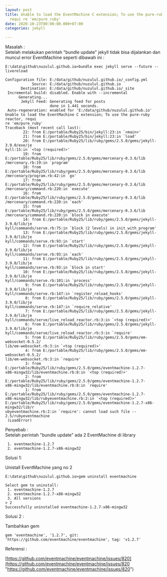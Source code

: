 ```yaml
---
layout: post
title: Unable to load the EventMachine C extension; To use the pure-ruby reactor,
  requi re 'em/pure_ruby'
date: 2020-10-23T00:00:00.000+07:00
categories: jekyll

---
```

Masalah :  
Setelah melakukan perintah "bundle update" jekyll tidak bisa dijalankan dan muncul error EventMachine seperti dibawah ini :

    E:\data\github\nuzulul.github.io>bundle exec jekyll serve --future --livereload
    
    Configuration file: E:/data/github/nuzulul.github.io/_config.yml
                Source: E:/data/github/nuzulul.github.io
           Destination: E:/data/github/nuzulul.github.io/_site
     Incremental build: disabled. Enable with --incremental
          Generating...
           Jekyll Feed: Generating feed for posts
                        done in 1.441 seconds.
     Auto-regeneration: enabled for 'E:/data/github/nuzulul.github.io'
    Unable to load the EventMachine C extension; To use the pure-ruby reactor, requi
    re 'em/pure_ruby'
    Traceback (most recent call last):
            22: from E:/portable/Ruby25/bin/jekyll:23:in `<main>'
            21: from E:/portable/Ruby25/bin/jekyll:23:in `load'
            20: from E:/portable/Ruby25/lib/ruby/gems/2.5.0/gems/jekyll-3.9.0/exe/je
    kyll:15:in `<top (required)>'
            19: from E:/portable/Ruby25/lib/ruby/gems/2.5.0/gems/mercenary-0.3.6/lib
    /mercenary.rb:19:in `program'
            18: from E:/portable/Ruby25/lib/ruby/gems/2.5.0/gems/mercenary-0.3.6/lib
    /mercenary/program.rb:42:in `go'
            17: from E:/portable/Ruby25/lib/ruby/gems/2.5.0/gems/mercenary-0.3.6/lib
    /mercenary/command.rb:220:in `execute'
            16: from E:/portable/Ruby25/lib/ruby/gems/2.5.0/gems/mercenary-0.3.6/lib
    /mercenary/command.rb:220:in `each'
            15: from E:/portable/Ruby25/lib/ruby/gems/2.5.0/gems/mercenary-0.3.6/lib
    /mercenary/command.rb:220:in `block in execute'
            14: from E:/portable/Ruby25/lib/ruby/gems/2.5.0/gems/jekyll-3.9.0/lib/je
    kyll/commands/serve.rb:75:in `block (2 levels) in init_with_program'
            13: from E:/portable/Ruby25/lib/ruby/gems/2.5.0/gems/jekyll-3.9.0/lib/je
    kyll/commands/serve.rb:93:in `start'
            12: from E:/portable/Ruby25/lib/ruby/gems/2.5.0/gems/jekyll-3.9.0/lib/je
    kyll/commands/serve.rb:93:in `each'
            11: from E:/portable/Ruby25/lib/ruby/gems/2.5.0/gems/jekyll-3.9.0/lib/je
    kyll/commands/serve.rb:93:in `block in start'
            10: from E:/portable/Ruby25/lib/ruby/gems/2.5.0/gems/jekyll-3.9.0/lib/je
    kyll/commands/serve.rb:101:in `process'
             9: from E:/portable/Ruby25/lib/ruby/gems/2.5.0/gems/jekyll-3.9.0/lib/je
    kyll/commands/serve.rb:147:in `register_reload_hooks'
             8: from E:/portable/Ruby25/lib/ruby/gems/2.5.0/gems/jekyll-3.9.0/lib/je
    kyll/commands/serve.rb:147:in `require_relative'
             7: from E:/portable/Ruby25/lib/ruby/gems/2.5.0/gems/jekyll-3.9.0/lib/je
    kyll/commands/serve/live_reload_reactor.rb:3:in `<top (required)>'
             6: from E:/portable/Ruby25/lib/ruby/gems/2.5.0/gems/jekyll-3.9.0/lib/je
    kyll/commands/serve/live_reload_reactor.rb:3:in `require'
             5: from E:/portable/Ruby25/lib/ruby/gems/2.5.0/gems/em-websocket-0.5.2/
    lib/em-websocket.rb:3:in `<top (required)>'
             4: from E:/portable/Ruby25/lib/ruby/gems/2.5.0/gems/em-websocket-0.5.2/
    lib/em-websocket.rb:3:in `require'
             3: from E:/portable/Ruby25/lib/ruby/gems/2.5.0/gems/eventmachine-1.2.7-
    x86-mingw32/lib/eventmachine.rb:8:in `<top (required)>'
             2: from E:/portable/Ruby25/lib/ruby/gems/2.5.0/gems/eventmachine-1.2.7-
    x86-mingw32/lib/eventmachine.rb:8:in `require'
             1: from E:/portable/Ruby25/lib/ruby/gems/2.5.0/gems/eventmachine-1.2.7-
    x86-mingw32/lib/rubyeventmachine.rb:2:in `<top (required)>'
    E:/portable/Ruby25/lib/ruby/gems/2.5.0/gems/eventmachine-1.2.7-x86-mingw32/lib/r
    ubyeventmachine.rb:2:in `require': cannot load such file -- 2.5/rubyeventmachine
     (LoadError)

Penyebab :  
Setelah perintah "bundle update" ada 2 EventMachine di library

     1. eventmachine-1.2.7
     2. eventmachine-1.2.7-x86-mingw32

Solusi 1:

Unistall EventMachine yang no 2

    E:\data\github\nuzulul.github.io>gem uninstall eventmachine
    
    Select gem to uninstall:
     1. eventmachine-1.2.7
     2. eventmachine-1.2.7-x86-mingw32
     3. All versions
    > 2
    Successfully uninstalled eventmachine-1.2.7-x86-mingw32

Solusi 2 :

Tambahkan gem

    gem 'eventmachine', '1.2.7', git: 'https://github.com/eventmachine/eventmachine', tag: 'v1.2.7'

Referensi :

[https://github.com/eventmachine/eventmachine/issues/820](https://github.com/eventmachine/eventmachine/issues/820 "https://github.com/eventmachine/eventmachine/issues/820")